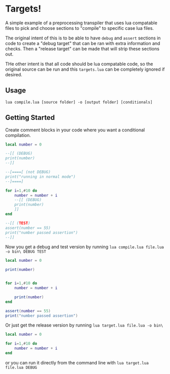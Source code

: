 # Targets!

A simple example of a preprocessing transpiler that uses lua compatable files to pick and choose sections to "compile" to specific case lua files.

The original intent of this is to be able to have `debug` and `assert` sections in code to create a "debug target" that can be ran with extra information and checks. Then a "release target" can be made that will strip these sections out.

THe other intent is that all code should be lua compatable code, so the original source can be run and this `targets.lua` can be completely ignored if desired.

## Usage

```
lua compile.lua [source folder] -o [output folder] [conditionals] 
```

## Getting Started

Create comment blocks in your code where you want a conditional compilation.

```lua
local number = 0

--[[ (DEBUG)
print(number)
--]]

--[====[ (not DEBUG)
print("running in normal mode")
--]====]

for i=1,#10 do
    number = number + i
    --[[ (DEBUG) 
    print(number)
    ]]
end

--[[ (TEST)
assert(number == 55)
print("number passed assertion")
--]]
```

Now you get a debug and test version by running `lua compile.lua file.lua -o bin\ DEBUG TEST` 

```lua
local number = 0

print(number)


for i=1,#10 do
    number = number + i

    print(number)
end

assert(number == 55)
print("number passed assertion")

```

Or just get the release version by running `lua target.lua file.lua -o bin\`

```lua
local number = 0

for i=1,#10 do
    number = number + i
end
```

or you can run it directly from the command line with `lua target.lua file.lua DEBUG`